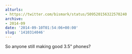 ```yaml
---
alturls:
- https://twitter.com/bismark/status/509520156322570240
archive:
- 2014-09
date: '2014-09-10T01:54:06+00:00'
slug: '1410314046'
---
```


So anyone still making good 3.5" phones?

